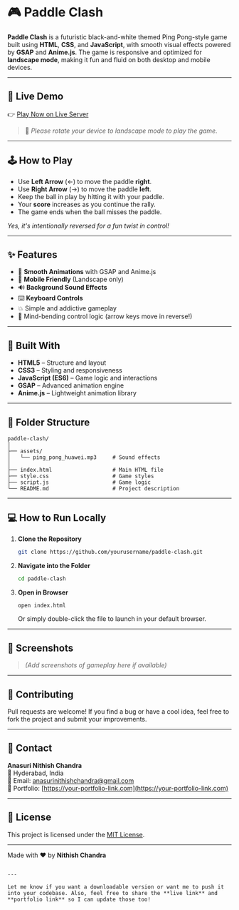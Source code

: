 # 🎮 Paddle Clash

**Paddle Clash** is a futuristic black-and-white themed Ping Pong-style game built using **HTML**, **CSS**, and **JavaScript**, with smooth visual effects powered by **GSAP** and **Anime.js**. The game is responsive and optimized for **landscape mode**, making it fun and fluid on both desktop and mobile devices.

---

## 🚀 Live Demo

👉 [Play Now on Live Server](https://your-live-server-link.com)

> 🔁 *Please rotate your device to landscape mode to play the game.*

---

## 🕹️ How to Play

- Use **Left Arrow** (←) to move the paddle **right**.
- Use **Right Arrow** (→) to move the paddle **left**.
- Keep the ball in play by hitting it with your paddle.
- Your **score** increases as you continue the rally.
- The game ends when the ball misses the paddle.

*Yes, it's intentionally reversed for a fun twist in control!*

---

## ✨ Features

- 🎨 **Smooth Animations** with GSAP and Anime.js
- 📱 **Mobile Friendly** (Landscape only)
- 🔊 **Background Sound Effects**
- ⌨️ **Keyboard Controls**
- 💥 Simple and addictive gameplay
- 🧠 Mind-bending control logic (arrow keys move in reverse!)

---

## 🧰 Built With

- **HTML5** – Structure and layout
- **CSS3** – Styling and responsiveness
- **JavaScript (ES6)** – Game logic and interactions
- **GSAP** – Advanced animation engine
- **Anime.js** – Lightweight animation library

---

## 📂 Folder Structure

```
paddle-clash/
│
├── assets/
│   └── ping_pong_huawei.mp3     # Sound effects
│
├── index.html                   # Main HTML file
├── style.css                    # Game styles
├── script.js                    # Game logic
└── README.md                    # Project description
```

---

## 💻 How to Run Locally

1. **Clone the Repository**
   ```bash
   git clone https://github.com/yourusername/paddle-clash.git
   ```

2. **Navigate into the Folder**
   ```bash
   cd paddle-clash
   ```

3. **Open in Browser**
   ```bash
   open index.html
   ```
   Or simply double-click the file to launch in your default browser.

---

## 📸 Screenshots

> *(Add screenshots of gameplay here if available)*

---

## 🤝 Contributing

Pull requests are welcome! If you find a bug or have a cool idea, feel free to fork the project and submit your improvements.

---

## 📧 Contact

**Anasuri Nithish Chandra**  
📍 Hyderabad, India  
📧 Email: [anasurinithishchandra@gmail.com](mailto:anasurinithishchandra@gmail.com)  
🔗 Portfolio: [https://your-portfolio-link.com](https://your-portfolio-link.com)

---

## 📄 License

This project is licensed under the [MIT License](https://opensource.org/licenses/MIT).

---

Made with ❤️ by **Nithish Chandra**
```

---

Let me know if you want a downloadable version or want me to push it into your codebase. Also, feel free to share the **live link** and **portfolio link** so I can update those too!
